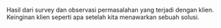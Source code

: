 Hasil dari survey dan observasi permasalahan yang terjadi dengan klien.
Keinginan klien seperti apa setelah kita menawarkan sebuah solusi.